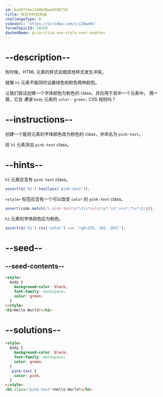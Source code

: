 ```yaml
---
id: bad87fee1348bd9aedf08756
title: 样式中的优先级
challengeType: 0
videoUrl: 'https://scrimba.com/c/cZ8wnHv'
forumTopicId: 18258
dashedName: prioritize-one-style-over-another
---
```


# --description--

有时候，HTML 元素的样式会跟其他样式发生冲突。

就像 `h1` 元素不能同时设置绿色和粉色两种颜色。

让我们尝试创建一个字体颜色为粉色的 class，并应用于其中一个元素中。 猜一猜，它会 *覆盖* `body` 元素的 `color: green;` CSS 规则吗？

# --instructions--

创建一个能将元素的字体颜色改为粉色的 class，并命名为 `pink-text`。

给 `h1` 元素添加 `pink-text` class。

# --hints--

`h1` 元素应含有 `pink-text` class。

```js
assert($('h1').hasClass('pink-text'));
```

`<style>` 标签应含有一个可以改变 `color` 的 `pink-text` class。

```js
assert(code.match(/\.pink-text\s*\{\s*color\s*:\s*.+\s*;?\s*\}/g));
```

`h1` 元素的字体颜色应为粉色。

```js
assert($('h1').css('color') === 'rgb(255, 192, 203)');
```

# --seed--

## --seed-contents--

```html
<style>
  body {
    background-color: black;
    font-family: monospace;
    color: green;
  }
</style>
<h1>Hello World!</h1>
```

# --solutions--

```html
<style>
  body {
    background-color: black;
    font-family: monospace;
    color: green;
  }
  .pink-text {
    color: pink;
  }
</style>
<h1 class="pink-text">Hello World!</h1>
```
